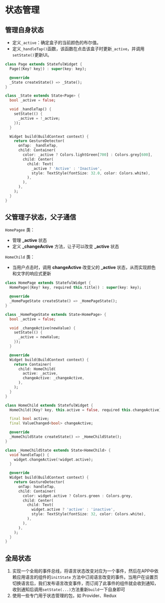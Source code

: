 # 状态管理

## 管理自身状态

- 定义`_active`：确定盒子的当前颜色的布尔值。
- 定义`_handleTap()`函数，该函数在点击该盒子时更新`_active`，并调用`setState()`更新UI。

```dart
class Page extends StatefulWidget {
  Page({Key? key}) : super(key: key);

  @override
  _State createState() => _State();
}

class _State extends State<Page> {
  bool _active = false;

  void _handleTap() {
    setState(() {
      _active = !_active;
    });
  }

  Widget build(BuildContext context) {
    return GestureDetector(
      onTap: _handleTap,
      child: Container(
        color: _active ? Colors.lightGreen[700] : Colors.grey[600],
        child: Center(
          child: Text(
            _active ? 'Active' : 'Inactive',
            style: TextStyle(fontSize: 32.0, color: Colors.white),
          ),
        ),
      ),
    );
  }
}
```

## 父管理子状态，父子通信

`HomePagee` 类：

- 管理 **_active** 状态
- 定义 **_changeActive** 方法，让子可以改变 **_active** 状态

`HomeChild` 类：

- 当用户点击时，调用 **changeActive** 改变父的 **_active** 状态，从而实现颜色和文字的响应式更新

```dart
class HomePage extends StatefulWidget {
  HomePage({Key? key, required this.title}) : super(key: key);

  @override
  _HomePageState createState() => _HomePageState();
}

class _HomePageState extends State<HomePage> {
  bool _active = false;

  void _changeActive(newValue) {
    setState(() {
      _active = newValue;
    });
  }

  @override
  Widget build(BuildContext context) {
    return Container(
      child: HomeChild(
        active: _active,
        changeActive: _changeActive,
      ),
    );
  }
}

class HomeChild extends StatefulWidget {
  HomeChild({Key? key, this.active = false, required this.changeActive}) : super(key: key);

  final bool active;
  final ValueChanged<bool> changeActive;

  @override
  _HomeChildState createState() => _HomeChildState();
}

class _HomeChildState extends State<HomeChild> {
  void handleTap() {
    widget.changeActive(!widget.active);
  }

  @override
  Widget build(BuildContext context) {
    return GestureDetector(
      onTap: handleTap,
      child: Container(
        color: widget.active ? Colors.green : Colors.grey,
        child: Center(
          child: Text(
            widget.active ? 'active' : 'inactive',
            style: TextStyle(fontSize: 32, color: Colors.white),
          ),
        ),
      ),
    );
  }
}
```

## 全局状态

1. 实现一个全局的事件总线，将语言状态改变对应为一个事件，然后在APP中依赖应用语言的组件的`initState` 方法中订阅语言改变的事件。当用户在设置页切换语言后，我们发布语言改变事件，而订阅了此事件的组件就会收到通知，收到通知后调用`setState(...)`方法重新`build`一下自身即可
2. 使用一些专门用于状态管理的包，如 Provider、Redux